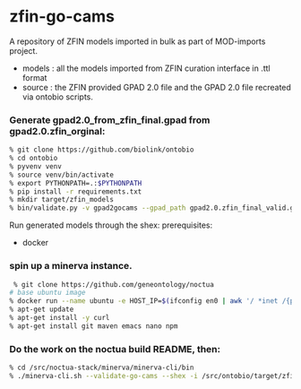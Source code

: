 # zfin-go-cams

A repository of ZFIN models imported in bulk as part of MOD-imports project. 

- models : all the models imported from ZFIN curation interface in .ttl format
- source : the ZFIN provided GPAD 2.0 file and the GPAD 2.0 file recreated via ontobio scripts.  

### Generate gpad2.0_from_zfin_final.gpad from gpad2.0.zfin_orginal:
```bash
% git clone https://github.com/biolink/ontobio
% cd ontobio
% pyvenv venv
% source venv/bin/activate
% export PYTHONPATH=.:$PYTHONPATH
% pip install -r requirements.txt
% mkdir target/zfin_models
% bin/validate.py -v gpad2gocams --gpad_path gpad2.0.zfin_final_valid.gpad --gpi_path zfin.gpi --target target/zfin_models/ --ontology go.json --ontology ro.json --ttl -modelstate production
```

Run generated models through the shex:
prerequisites:
- docker
  
### spin up a minerva instance.
```bash
 % git clone https://github.com/geneontology/noctua
# base ubuntu image
% docker run --name ubuntu -e HOST_IP=$(ifconfig en0 | awk '/ *inet /{print $2}') -v location/of/noctua/source:/src -P  -t -i ubuntu /bin/bash
% apt-get update
% apt-get install -y curl
% apt-get install git maven emacs nano npm
```

### Do the work on the noctua build README, then:

```bash
% cd /src/noctua-stack/minerva/minerva-cli/bin 
% ./minerva-cli.sh --validate-go-cams --shex -i /src/ontobio/target/zfin_models --ontojournal /tmp/blazegraph-lego.jnl -r /tmp
```
